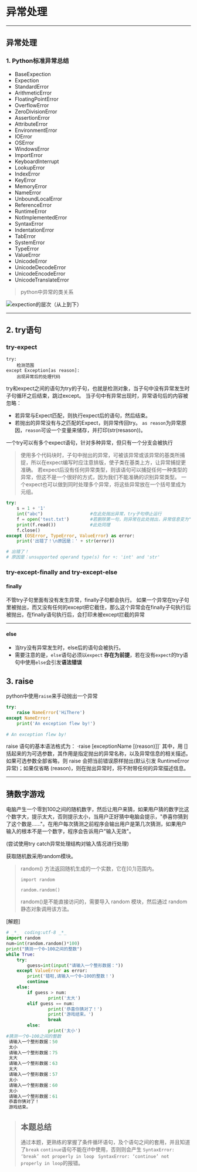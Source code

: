 # 异常处理
***
##  异常处理
###  1. Python标准异常总结
* BaseExpection
* Expection
* StandardError
* ArithmeticError
* FloatingPointError
* OverflowError
* ZeroDivisionError
* AssertionError
* AttributeError
* EnvironmentError
* IOError
* OSError
* WindowsError
* ImportError
* KeyboardInterrupt
* LookupError
* IndexError
* KeyError
* MemoryError
* NameError
* UnboundLocalError
* ReferenceError
* RuntimeError
* NotImplementedError
* SyntaxError
* IndentationError
* TabError
* SystemError
* TypeError
* ValueError
* UnicodeError
* UnicodeDecodeError
* UnicodeEncodeError
* UnicodeTranslateError
> python中异常的类关系

![expection的层次（从上到下）](https://camo.githubusercontent.com/e9b48743c3300f4d9a3ad201246277b2bc5245e1/68747470733a2f2f696d672d626c6f672e6373646e696d672e636e2f32303230303731303133313430343534382e706e67)
***
##  2. try语句
###  try-expect
```
try:
    检测范围
except Exception[as reason]:
    出现异常后的处理代码
```
try和expect之间的语句为try的子句，也就是检测对象，当子句中没有异常发生时子句循环之后结束，跳过except。
当子句中有异常出现时，异常语句后的内容被忽略：
  * 若异常与Expect匹配，则执行expect后的语句，然后结束。
  * 若抛出的异常没有与之匹配的Expect，则异常传回try。
`as reason`为异常原因，`reason`可设一个变量来储存，并打印(str(resason))。

一个try可以有多个expect语句，针对多种异常，但只有一个分支会被执行
> 使用多个代码块时，子句中抛出的异常，可被该异常或该异常的基类所捕捉，所以在expect编写时应注意排版，使子类在基类上方，让异常捕捉更准确。
> 若expect后没有任何异常类型，则该语句可以捕捉任何一种类型的异常，但这不是一个很好的方式，因为我们不能准确的识别异常类型。
一个expect也可以做到同时处理多个异常，将这些异常放在一个括号里成为元组。
```python
try:
    s = 1 + '1'
    int("abc")                  #在此处抛出异常，try子句停止运行
    f = open('test.txt')        #若删除第一句，则异常在此处抛出，异常信息变为"  invalid literal for int() with base 10: 'abc'  "
    print(f.read())             #此处同理
    f.close()
except (OSError, TypeError, ValueError) as error:
    print('出错了！\n原因是：' + str(error))

# 出错了！
# 原因是：unsupported operand type(s) for +: 'int' and 'str'
```
###  try-except-finally and try-except-else
#### finally 
不管try子句里面有没有发生异常，finally子句都会执行。
如果一个异常在try子句里被抛出，而又没有任何的except把它截住，那么这个异常会在finally子句执行后被抛出，在finally语句执行后，会打印未被except拦截的异常
***
#### else
* 当try没有异常发生时，else后的语句会被执行。
* 需要注意的是，`else`语句必须以`expect` **存在为前提**，若在没有`expect`的try语句中使用`else`会引发**语法错误**
##  3. raise
python中使用`raise`来手动抛出一个异常
```python
try:
    raise NameError('HiThere')
except NameError:
    print('An exception flew by!')
    
# An exception flew by!
```
raise 语句的基本语法格式为： ·raise [exceptionName [(reason)]]`
其中，用 [] 括起来的为可选参数，其作用是指定抛出的异常名称，以及异常信息的相关描述。如果可选参数全部省略，则 raise 会把当前错误原样抛出(默认引发 RuntimeError 异常)；如果仅省略 (reason)，则在抛出异常时，将不附带任何的异常描述信息。
***

##  猜数字游戏
电脑产生一个零到100之间的随机数字，然后让用户来猜，如果用户猜的数字比这个数字大，提示太大，否则提示太小，当用户正好猜中电脑会提示，"恭喜你猜到了这个数是......"。在用户每次猜测之前程序会输出用户是第几次猜测，如果用户输入的根本不是一个数字，程序会告诉用户"输入无效"。

(尝试使用try catch异常处理结构对输入情况进行处理)

获取随机数采用random模块。
> random() 方法返回随机生成的一个实数，它在[0,1)范围内。
> ```
> import random
> 
> random.random()
> ```
> random()是不能直接访问的，需要导入 random 模块，然后通过 random 静态对象调用该方法。

[解题]
```python
# _*_  coding:utf-8 _*_
import random
num=int(random.random()*100)
print("猜测一个0~100之间的整数")
while True:
    try:
        guess=int(input("请输入一个整形数据："))
    except ValueError as error:
        print('错啦,请输入一个0~100的整数！')
        continue
    else:
        if guess > num:
                print('太大')
        elif guess == num:
                print('恭喜你猜对了！')
                print('游戏结束。')
                break
        else:
                print('太小')
#猜测一个0~100之间的整数
 请输入一个整形数据：50
 太小
 请输入一个整形数据：75
 太大
 请输入一个整形数据：63
 太大
 请输入一个整形数据：57
 太小
 请输入一个整形数据：60
 太小
 请输入一个整形数据：61
 恭喜你猜对了！
 游戏结束。

```
>## 本题总结
> 通过本题，更熟练的掌握了条件循环语句，及个语句之间的套用，并且知道了`break`  `continue`语句不能在if中使用，否则则会产生 `SyntaxError: ‘break’ not properly in loop`  ` SyntaxError: ‘continue’ not properly in loop`的报错。
